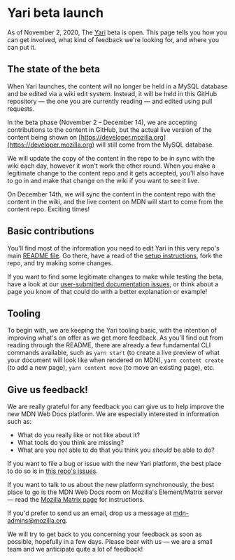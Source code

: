 # Yari beta launch

As of November 2, 2020, The [Yari](https://hacks.mozilla.org/2020/10/mdn-web-docs-evolves-lowdown-on-the-upcoming-new-platform/) beta is open. This page tells you how you can get involved, what kind of feedback we're looking for, and where you can put it.

## The state of the beta

When Yari launches, the content will no longer be held in a MySQL database and be edited via a wiki edit system. Instead, it will be held in this GitHub repository — the one you are currently reading — and edited using pull requests.

In the beta phase (November 2 – December 14), we are accepting contributions to the content in GitHub, but the actual live version of the content being shown on [https://developer.mozilla.org](https://developer.mozilla.org) will still come from the MySQL database.

We will update the copy of the content in the repo to be in sync with the wiki each day, however it won't work the other round. When you make a legitimate change to the content repo and it gets accepted, you'll also have to go in and make that change on the wiki if you want to see it live.

On December 14th, we will sync the content in the content repo with the content in the wiki, and the live content on MDN will start to come from the content repo. Exciting times!

## Basic contributions

You'll find most of the information you need to edit Yari in this very repo's main [README file](README.md). Go there, have a read of the [setup instructions](README.md#setup), fork the repo, and try making some changes.

If you want to find some legitimate changes to make while testing the beta, have a look at our [user-submitted documentation issues](https://github.com/mdn/sprints/issues), or think about a page you know of that could do with a better explanation or example!

## Tooling

To begin with, we are keeping the Yari tooling basic, with the intention of improving what's on offer as we get more feedback. As you'll find out from reading through the README, there are already a few fundamental CLI commands available, such as `yarn start` (to create a live preview of what your document will look like when rendered on MDN), `yarn content create` (to add a new page), `yarn content move` (to move an existing page), etc.

## Give us feedback!

We are really grateful for any feedback you can give us to help improve the new MDN Web Docs platform. We are especially interested in information such as:

* What do you really like or not like about it?
* What tools do you think are missing?
* What are you _not_ able to do that you think you _should_ be able to do?

If you want to file a bug or issue with the new Yari platform, the best place to do so is in [this repo's issues](../../issues).

If you want to talk to us about the new platform synchronously, the best place to go is the MDN Web Docs room on Mozilla's Element/Matrix server — read the [Mozilla Matrix page](https://wiki.mozilla.org/Matrix) for instructions. 

If you'd prefer to send us an email, drop us a message at [mdn-admins@mozilla.org](mailto:mdn-admins@mozilla.org). 

We will try to get back to you concerning your feedback as soon as possible, hopefully in a few days. Please bear with us — we are a small team and we anticipate quite a lot of feedback!
